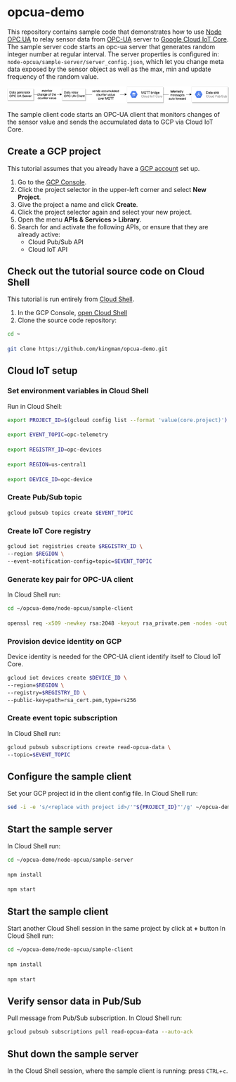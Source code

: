 # opcua-demo
This repository contains sample code that demonstrates how to use [Node OPC UA](https://node-opcua.github.io/) to relay sensor data from [OPC-UA](https://opcfoundation.org/about/opc-technologies/opc-ua/) server to [Google Cloud IoT Core](https://cloud.google.com/iot-core/).
The sample server code starts an opc-ua server that generates random integer number at regular interval. The server properties is configured in: `node-opcua/sample-server/server_config.json`, which let you change meta data exposed by the sensor object as well as the max, min and update frequency of the random value.  

![overview](images/opcua-iotcore.png)  

The sample client code starts an OPC-UA client that monitors changes of the sensor value and sends the accumulated data to GCP via Cloud IoT Core. 

## Create a GCP project
This tutorial assumes that you already have a [GCP account](https://console.cloud.google.com/freetrial) set up.

1. Go to the [GCP Console](https://console.cloud.google.com).
1. Click the project selector in the upper-left corner and select **New Project**.
1. Give the project a name and click **Create**.
1. Click the project selector again and select your new project.
1. Open the menu **APIs & Services > Library**.
1. Search for and activate the following APIs, or ensure that they are already active:
    - Cloud Pub/Sub API
    - Cloud IoT API
##  Check out the tutorial source code on Cloud Shell
This tutorial is run entirely from [Cloud Shell](https://cloud.google.com/shell/docs/features).
1. In the GCP Console, [open Cloud Shell](http://console.cloud.google.com/?cloudshell=true)
1. Clone the source code repository:
```bash
cd ~

git clone https://github.com/kingman/opcua-demo.git
```

## Cloud IoT setup
### Set environment variables in Cloud Shell
Run in Cloud Shell:
```bash
export PROJECT_ID=$(gcloud config list --format 'value(core.project)')

export EVENT_TOPIC=opc-telemetry

export REGISTRY_ID=opc-devices

export REGION=us-central1

export DEVICE_ID=opc-device
```
### Create Pub/Sub topic
```bash
gcloud pubsub topics create $EVENT_TOPIC
```
### Create IoT Core registry
```bash
gcloud iot registries create $REGISTRY_ID \
--region $REGION \
--event-notification-config=topic=$EVENT_TOPIC
```
### Generate key pair for OPC-UA client
In Cloud Shell run:
```bash
cd ~/opcua-demo/node-opcua/sample-client

openssl req -x509 -newkey rsa:2048 -keyout rsa_private.pem -nodes -out rsa_cert.pem -subj "/CN=unused"
```
### Provision device identity on GCP
Device identity is needed for the OPC-UA client identify itself to Cloud IoT Core. 
```bash
gcloud iot devices create $DEVICE_ID \
--region=$REGION \
--registry=$REGISTRY_ID \
--public-key=path=rsa_cert.pem,type=rs256
```
### Create event topic subscription
In Cloud Shell run:
```bash
gcloud pubsub subscriptions create read-opcua-data \
--topic=$EVENT_TOPIC
```

## Configure the sample client
Set your GCP project id in the client config file. In Cloud Shell run:
```bash
sed -i -e 's/<replace with project id>/'"${PROJECT_ID}"'/g' ~/opcua-demo/node-opcua/sample-client/client_config.json
```
## Start the sample server
In Cloud Shell run:
```bash
cd ~/opcua-demo/node-opcua/sample-server

npm install

npm start
```

## Start the sample client
Start another Cloud Shell session in the same project by click at **+** button
In Cloud Shell run:
```bash
cd ~/opcua-demo/node-opcua/sample-client

npm install

npm start
```

## Verify sensor data in Pub/Sub
Pull message from Pub/Sub subscription. In Cloud Shell run:
```bash
gcloud pubsub subscriptions pull read-opcua-data --auto-ack
```

## Shut down the sample server
In the Cloud Shell session, where the sample client is running: press `CTRL`+`c`.